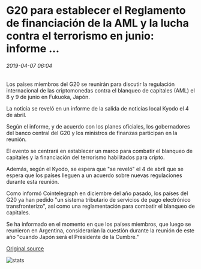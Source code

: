 # G20 para establecer el Reglamento de financiación de la AML y la lucha contra el terrorismo en junio: informe ...

###### 2019-04-07 06:04

Los países miembros del G20 se reunirán para discutir la regulación internacional de las criptomonedas contra el blanqueo de capitales (AML) el 8 y 9 de junio en Fukuoka, Japón.

La noticia se reveló en un informe de la salida de noticias local Kyodo el 4 de abril.

Según el informe, y de acuerdo con los planes oficiales, los gobernadores del banco central del G20 y los ministros de finanzas participan en la reunión.

El evento se centrará en establecer un marco para combatir el blanqueo de capitales y la financiación del terrorismo habilitados para cripto.

Además, según el Kyodo, se espera que "se reveló" el 4 de abril que se espera que los países lleguen a un acuerdo sobre nuevas regulaciones durante esta reunión.

Como informó Cointelegraph en diciembre del año pasado, los países del G20 ya han pedido "un sistema tributario de servicios de pago electrónico transfronterizo", así como una reglamentación para combatir el blanqueo de capitales.

Se ha informado en el momento en que los países miembros, que luego se reunieron en Argentina, considerarían la cuestión durante la reunión de este año "cuando Japón será el Presidente de la Cumbre."

[Original source](https://cointelegraph.com/news/g20-to-establish-crypto-aml-and-counter-terrorism-financing-regulations-in-june-report)

![stats](https://c.statcounter.com/11760860/0/a89fa40b/1/ "stats")